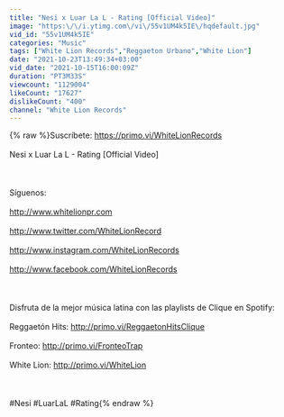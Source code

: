 ```yaml
---
title: "Nesi x Luar La L - Rating [Official Video]"
image: "https:\/\/i.ytimg.com\/vi\/55v1UM4k5IE\/hqdefault.jpg"
vid_id: "55v1UM4k5IE"
categories: "Music"
tags: ["White Lion Records","Reggaeton Urbano","White Lion"]
date: "2021-10-23T13:49:34+03:00"
vid_date: "2021-10-15T16:00:09Z"
duration: "PT3M33S"
viewcount: "1129004"
likeCount: "17627"
dislikeCount: "400"
channel: "White Lion Records"
---
```

{% raw %}Suscríbete: <a rel="nofollow" target="blank" href="https://primo.vi/WhiteLionRecords">https://primo.vi/WhiteLionRecords</a><br /><br />Nesi x Luar La L - Rating [Official Video]<br /><br /><br /><br />Síguenos: <br /><br /><a rel="nofollow" target="blank" href="http://www.whitelionpr.com">http://www.whitelionpr.com</a><br /><br /><a rel="nofollow" target="blank" href="http://www.twitter.com/WhiteLionRecord">http://www.twitter.com/WhiteLionRecord</a> <br /><br /><a rel="nofollow" target="blank" href="http://www.instagram.com/WhiteLionRecords">http://www.instagram.com/WhiteLionRecords</a> <br /><br /><a rel="nofollow" target="blank" href="http://www.facebook.com/WhiteLionRecords">http://www.facebook.com/WhiteLionRecords</a><br /><br /><br /><br />Disfruta de la mejor música latina con las playlists de Clique en Spotify:<br /><br />Reggaetón Hits: <a rel="nofollow" target="blank" href="http://primo.vi/ReggaetonHitsClique">http://primo.vi/ReggaetonHitsClique</a><br /><br />Fronteo: <a rel="nofollow" target="blank" href="http://primo.vi/FronteoTrap">http://primo.vi/FronteoTrap</a>  <br /><br />White Lion: <a rel="nofollow" target="blank" href="http://primo.vi/WhiteLion">http://primo.vi/WhiteLion</a><br /><br /><br /><br />#Nesi #LuarLaL #Rating{% endraw %}
